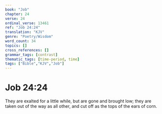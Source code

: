 ```yaml
---
book: "Job"
chapter: 24
verse: 24
ordinal_verse: 13461
ref: "Job 24:24"
translation: "KJV"
genre: "Poetry/Wisdom"
word_count: 34
topics: []
cross_references: []
grammar_tags: [contrast]
thematic_tags: [time-period, time]
tags: ["Bible","KJV","Job"]
---
```


# Job 24:24

They are exalted for a little while, but are gone and brought low; they are taken out of the way as all other, and cut off as the tops of the ears of corn.
